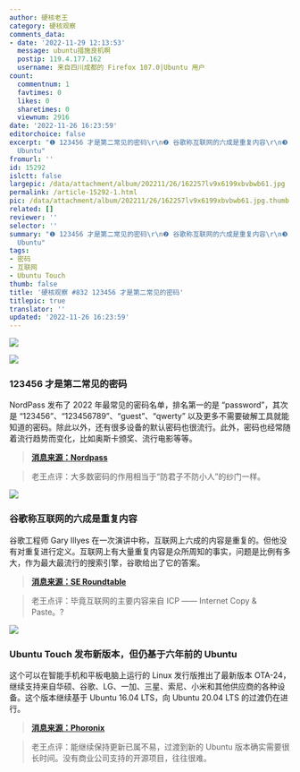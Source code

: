 ```yaml
---
author: 硬核老王
category: 硬核观察
comments_data:
- date: '2022-11-29 12:13:53'
  message: ubuntu措施良机啊
  postip: 119.4.177.162
  username: 来自四川成都的 Firefox 107.0|Ubuntu 用户
count:
  commentnum: 1
  favtimes: 0
  likes: 0
  sharetimes: 0
  viewnum: 2916
date: '2022-11-26 16:23:59'
editorchoice: false
excerpt: "❶ 123456 才是第二常见的密码\r\n❷ 谷歌称互联网的六成是重复内容\r\n❸ Ubuntu Touch 发布新版本，但仍基于六年前的
  Ubuntu"
fromurl: ''
id: 15292
islctt: false
largepic: /data/attachment/album/202211/26/162257lv9x6199xbvbwb61.jpg
permalink: /article-15292-1.html
pic: /data/attachment/album/202211/26/162257lv9x6199xbvbwb61.jpg.thumb.jpg
related: []
reviewer: ''
selector: ''
summary: "❶ 123456 才是第二常见的密码\r\n❷ 谷歌称互联网的六成是重复内容\r\n❸ Ubuntu Touch 发布新版本，但仍基于六年前的
  Ubuntu"
tags:
- 密码
- 互联网
- Ubuntu Touch
thumb: false
title: '硬核观察 #832 123456 才是第二常见的密码'
titlepic: true
translator: ''
updated: '2022-11-26 16:23:59'
---
```


![](/data/attachment/album/202211/26/162257lv9x6199xbvbwb61.jpg)


![](/data/attachment/album/202211/26/162315um8mkkkkvtv8n5t2.jpg)


### 123456 才是第二常见的密码


NordPass 发布了 2022 年最常见的密码名单，排名第一的是 “password”，其次是 “123456”、“123456789”、“guest”、“qwerty” 以及更多不需要破解工具就能知道的密码。除此以外，还有很多设备的默认密码也很流行。此外，密码也经常随着流行趋势而变化，比如奥斯卡颁奖、流行电影等等。



> 
> **[消息来源：Nordpass](https://nordpass.com/most-common-passwords-list/)**
> 
> 
> 



> 
> 老王点评：大多数密码的作用相当于“防君子不防小人”的纱门一样。
> 
> 
> 


![](/data/attachment/album/202211/26/162325asts5w70bjist4te.jpg)


### 谷歌称互联网的六成是重复内容


谷歌工程师 Gary Illyes 在一次演讲中称，互联网上六成的内容是重复的。但他没有对重复进行定义。互联网上有大量重复内容是众所周知的事实，问题是比例有多大，作为最大最流行的搜索引擎，谷歌给出了它的答案。



> 
> **[消息来源：SE Roundtable](https://www.seroundtable.com/google-60-percent-of-the-internet-is-duplicate-34469.html)**
> 
> 
> 



> 
> 老王点评：毕竟互联网的主要内容来自 ICP —— Internet Copy & Paste。?
> 
> 
> 


![](/data/attachment/album/202211/26/162336hdqksadsdvjqjad8.jpg)


### Ubuntu Touch 发布新版本，但仍基于六年前的 Ubuntu


这个可以在智能手机和平板电脑上运行的 Linux 发行版推出了最新版本 OTA-24，继续支持来自华硕、谷歌、LG、一加、三星、索尼、小米和其他供应商的各种设备。这个版本继续基于 Ubuntu 16.04 LTS，向 Ubuntu 20.04 LTS 的过渡仍在进行。



> 
> **[消息来源：Phoronix](https://www.phoronix.com/news/Ubuntu-Touch-OTA-24)**
> 
> 
> 



> 
> 老王点评：能继续保持更新已属不易，过渡到新的 Ubuntu 版本确实需要很长时间。没有商业公司支持的开源项目，往往很难。
> 
> 
>